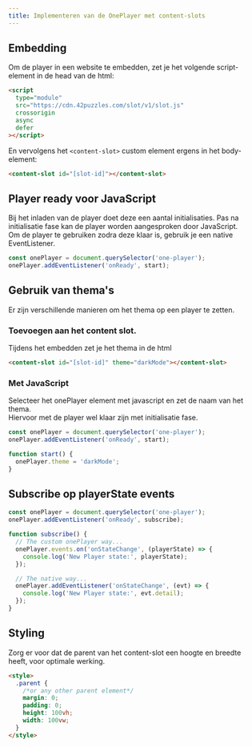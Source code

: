 ```yaml
---
title: Implementeren van de OnePlayer met content-slots
---
```


## Embedding

Om de player in een website te embedden, zet je het volgende script-element in de head van de html:

```html
<script
  type="module"
  src="https://cdn.42puzzles.com/slot/v1/slot.js"
  crossorigin
  async
  defer
></script>
```

En vervolgens het `<content-slot>` custom element ergens in het body-element:

```html
<content-slot id="[slot-id]"></content-slot>
```

## Player ready voor JavaScript 

Bij het inladen van de player doet deze een aantal initialisaties. Pas na initialisatie fase kan de player worden aangesproken door JavaScript.  
Om de player te gebruiken zodra deze klaar is, gebruik je een native EventListener.

```js
const onePlayer = document.querySelector('one-player');
onePlayer.addEventListener('onReady', start);
```

## Gebruik van thema's

Er zijn verschillende manieren om het thema op een player te zetten.

### Toevoegen aan het content slot.

Tijdens het embedden zet je het thema in de html

```html
<content-slot id="[slot-id]" theme="darkMode"></content-slot>
```

### Met JavaScript

Selecteer het onePlayer element met javascript en zet de naam van het thema.  
Hiervoor met de player wel klaar zijn met initialisatie fase.

```js
const onePlayer = document.querySelector('one-player');
onePlayer.addEventListener('onReady', start);

function start() {
  onePlayer.theme = 'darkMode';
}
```

## Subscribe op playerState events

```js
const onePlayer = document.querySelector('one-player');
onePlayer.addEventListener('onReady', subscribe);

function subscribe() {
  // The custom onePlayer way...
  onePlayer.events.on('onStateChange', (playerState) => {
    console.log('New Player state:', playerState);
  });

  // The native way...
  onePlayer.addEventListener('onStateChange', (evt) => {
    console.log('New Player state:', evt.detail);
  });
}
```

## Styling

Zorg er voor dat de parent van het content-slot een hoogte en breedte heeft, voor optimale werking.

```html
<style>
  .parent {
    /*or any other parent element*/
    margin: 0;
    padding: 0;
    height: 100vh;
    width: 100vw;
  }
</style>
```
